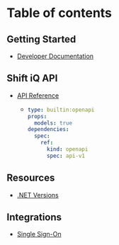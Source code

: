 # Table of contents

## Getting Started

* [Developer Documentation](README.md)

## Shift iQ API

* [API Reference](shift-iq-api/api-reference/README.md)
  * ```yaml
    type: builtin:openapi
    props:
      models: true
    dependencies:
      spec:
        ref:
          kind: openapi
          spec: api-v1
    ```

## Resources

* [.NET Versions](<README (1).md>)

## Integrations

* [Single Sign-On](integrations/single-sign-on.md)
